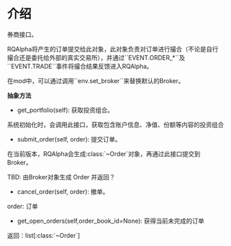 # 介绍

券商接口。

RQAlpha将产生的订单提交给此对象，此对象负责对订单进行撮合（不论是自行撮合还是委托给外部的真实交易所），并通过\`\`EVENT.ORDER\_\*\`\`及\`\`EVENT.TRADE\`\`事件将撮合结果反馈进入RQAlpha。

在mod中，可以通过调用\`\`env.set\_broker\`\`来替换默认的Broker。

**抽象方法**

* get\_portfolio\(self\): 获取投资组合。

系统初始化时，会调用此接口，获取包含账户信息、净值、份额等内容的投资组合

* submit\_order\(self, order\): 提交订单。

在当前版本，RQAlpha会生成:class:\`~Order\`对象，再通过此接口提交到Broker。

TBD: 由Broker对象生成 Order 并返回？

* cancel\_order\(self, order\): 撤单。

order: 订单

* get\_open\_orders\(self,order\_book\_id=None\): 获得当前未完成的订单

返回：list\[:class:\`~Order\`\]

